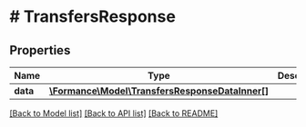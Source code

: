 # # TransfersResponse

## Properties

Name | Type | Description | Notes
------------ | ------------- | ------------- | -------------
**data** | [**\Formance\Model\TransfersResponseDataInner[]**](TransfersResponseDataInner.md) |  | [optional]

[[Back to Model list]](../../README.md#models) [[Back to API list]](../../README.md#endpoints) [[Back to README]](../../README.md)
